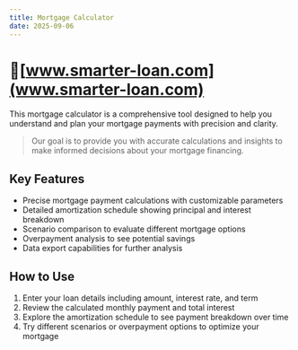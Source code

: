 ```yaml
---
title: Mortgage Calculator
date: 2025-09-06
---
```


# 🧮[www.smarter-loan.com](www.smarter-loan.com)

This mortgage calculator is a comprehensive tool designed to help you understand and plan your mortgage payments with precision and clarity.

> Our goal is to provide you with accurate calculations and insights to make informed decisions about your mortgage financing.

## Key Features
- Precise mortgage payment calculations with customizable parameters
- Detailed amortization schedule showing principal and interest breakdown
- Scenario comparison to evaluate different mortgage options
- Overpayment analysis to see potential savings
- Data export capabilities for further analysis

## How to Use
1. Enter your loan details including amount, interest rate, and term
2. Review the calculated monthly payment and total interest
3. Explore the amortization schedule to see payment breakdown over time
4. Try different scenarios or overpayment options to optimize your mortgage